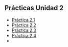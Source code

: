 ## Prácticas Unidad 2

- [Práctica 2.1](pr0201/pr0201.md)
- [Práctica 2.2](pr0202/pr0202.md)
- [Práctica 2.3](pr0203/pr0203.md)
- [Práctica 2.4](pr0204/pr0204.md)
- 